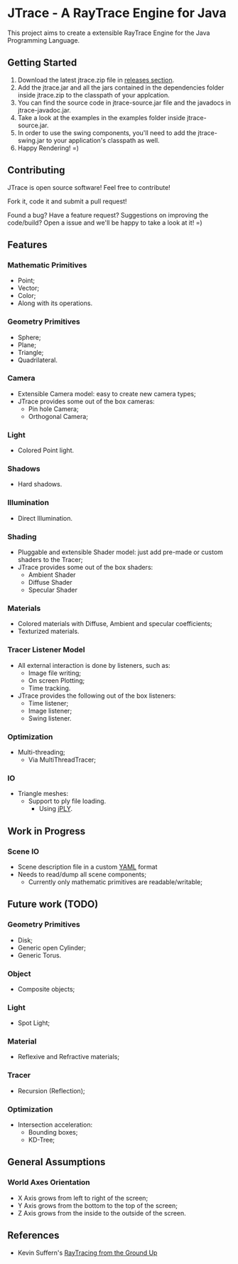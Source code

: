 JTrace - A RayTrace Engine for Java
===================================

This project aims to create a extensible RayTrace Engine for the Java Programming Language.

Getting Started
---------------
1. Download the latest jtrace.zip file in [releases section][4].
2. Add the jtrace.jar and all the jars contained in the dependencies folder inside jtrace.zip to the classpath of your applcation.
3. You can find the source code in jtrace-source.jar file and the javadocs in jtrace-javadoc.jar.
4. Take a look at the examples in the examples folder inside jtrace-source.jar.
5. In order to use the swing components, you'll need to add the jtrace-swing.jar to your application's classpath as well.
6. Happy Rendering! =)

Contributing
------------
JTrace is open source software! Feel free to contribute!

Fork it, code it and submit a pull request!

Found a bug? Have a feature request? Suggestions on improving the code/build? Open a issue and we'll be happy to take a look at it! =)

Features
--------

### Mathematic Primitives
  * Point;
  * Vector;
  * Color;
  * Along with its operations.

### Geometry Primitives
  * Sphere;
  * Plane;
  * Triangle;
  * Quadrilateral.

### Camera
  * Extensible Camera model: easy to create new camera types;
  * JTrace provides some out of the box cameras:
    - Pin hole Camera;
    - Orthogonal Camera;

### Light
  * Colored Point light.

### Shadows
  * Hard shadows.

### Illumination
  * Direct Illumination.

### Shading
  * Pluggable and extensible Shader model: just add pre-made or custom shaders to the Tracer;
  * JTrace provides some out of the box shaders:
    - Ambient Shader
    - Diffuse Shader
    - Specular Shader

### Materials
  * Colored materials with Diffuse, Ambient and specular coefficients;
  * Texturized materials.

### Tracer Listener Model
  * All external interaction is done by listeners, such as:
    - Image file writing;
    - On screen Plotting;
    - Time tracking.
  * JTrace provides the following out of the box listeners:
    - Time listener;
    - Image listener;
    - Swing listener.

### Optimization
  * Multi-threading;
    - Via MultiThreadTracer;

### IO
  * Triangle meshes:
    - Support to ply file loading.
      - Using [jPLY][3].

Work in Progress
----------------

### Scene IO
  * Scene description file in a custom [YAML][2] format
  * Needs to read/dump all scene components;
    - Currently only mathematic primitives are readable/writable;

Future work (TODO)
------------------

### Geometry Primitives
  * Disk;
  * Generic open Cylinder;
  * Generic Torus.

### Object
  * Composite objects;

### Light
  * Spot Light;

### Material
  * Reflexive and Refractive materials;

### Tracer
  * Recursion (Reflection);

### Optimization
  * Intersection acceleration:
    - Bounding boxes;
    - KD-Tree;

General Assumptions
-------------------

### World Axes Orientation
  * X Axis grows from left to right of the screen;
  * Y Axis grows from the bottom to the top of the screen;
  * Z Axis grows from the inside to the outside of the screen.


References
----------

  * Kevin Suffern's [RayTracing from the Ground Up][1]

[1]: http://www.raytracegroundup.com/
[2]: http://www.yaml.org/
[3]: https://github.com/smurn/jPLY
[4]: https://github.com/raphaelpaiva/JTrace/releases

